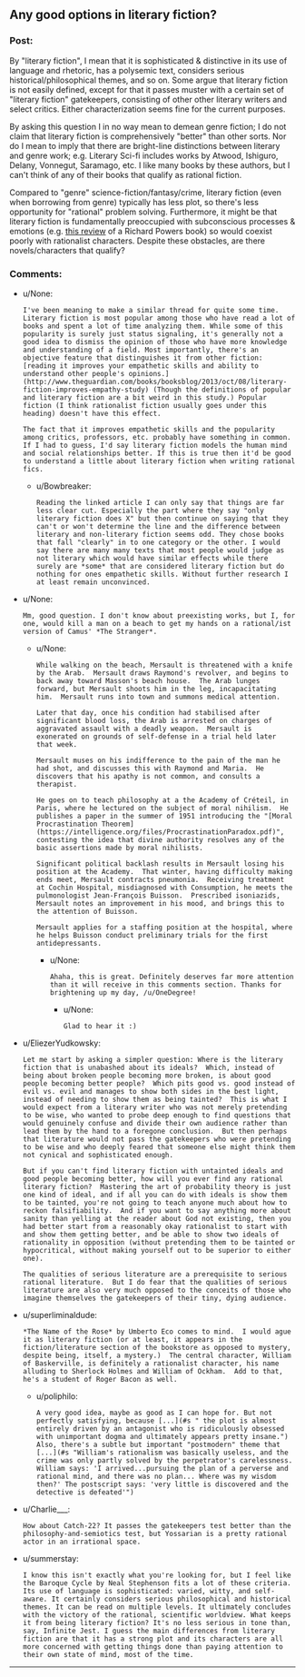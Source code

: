 ## Any good options in literary fiction?

### Post:

By "literary fiction", I mean that it is sophisticated & distinctive in its use of language and rhetoric, has a polysemic text, considers serious historical/philosophical themes, and so on. Some argue that literary fiction is not easily defined, except for that it passes muster with a certain set of "literary fiction" gatekeepers, consisting of other other literary writers and select critics. Either characterization seems fine for the current purposes.

By asking this question I in no way mean to demean genre fiction; I do not claim that literary fiction is comprehensively "better" than other sorts. Nor do I mean to imply that there are bright-line distinctions between literary and genre work; e.g. Literary Sci-fi includes works by Atwood, Ishiguro, Delany, Vonnegut, Saramago, etc. I like many books by these authors, but I can't think of any of their books that qualify as rational fiction.

Compared to "genre" science-fiction/fantasy/crime, literary fiction (even when borrowing from genre) typically has less plot, so there's less opportunity for "rational" problem solving. Furthermore, it might be that literary fiction is fundamentally preoccupied with subconscious processes & emotions (e.g. [this review](http://www.nytimes.com/2014/01/12/books/review/orfeo-by-richard-powers.html) of a Richard Powers book) so would coexist poorly with rationalist characters. Despite these obstacles, are there novels/characters that qualify?



### Comments:

- u/None:
  ```
  I've been meaning to make a similar thread for quite some time. Literary fiction is most popular among those who have read a lot of books and spent a lot of time analyzing them. While some of this popularity is surely just status signaling, it's generally not a good idea to dismiss the opinion of those who have more knowledge and understanding of a field. Most importantly, there's an objective feature that distinguishes it from other fiction: [reading it improves your empathetic skills and ability to understand other people's opinions.](http://www.theguardian.com/books/booksblog/2013/oct/08/literary-fiction-improves-empathy-study) (Though the definitions of popular and literary fiction are a bit weird in this study.) Popular fiction (I think rationalist fiction usually goes under this heading) doesn't have this effect.

  The fact that it improves empathetic skills and the popularity among critics, professors, etc. probably have something in common. If I had to guess, I'd say literary fiction models the human mind and social relationships better. If this is true then it'd be good to understand a little about literary fiction when writing rational fics.
  ```

  - u/Bowbreaker:
    ```
    Reading the linked article I can only say that things are far less clear cut. Especially the part where they say "only literary fiction does X" but then continue on saying that they can't or won't determine the line and the difference between literary and non-literary fiction seems odd. They chose books that fall "clearly" in to one category or the other. I would say there are many many texts that most people would judge as not literary which would have similar effects while there surely are *some* that are considered literary fiction but do nothing for ones empathetic skills. Without further research I at least remain unconvinced.
    ```

- u/None:
  ```
  Mm, good question. I don't know about preexisting works, but I, for one, would kill a man on a beach to get my hands on a rational/ist version of Camus' *The Stranger*.
  ```

  - u/None:
    ```
    While walking on the beach, Mersault is threatened with a knife by the Arab.  Mersault draws Raymond's revolver, and begins to back away toward Masson's beach house.  The Arab lunges forward, but Mersault shoots him in the leg, incapacitating him.  Mersault runs into town and summons medical attention.

    Later that day, once his condition had stabilised after significant blood loss, the Arab is arrested on charges of aggravated assault with a deadly weapon.  Mersault is exonerated on grounds of self-defense in a trial held later that week.

    Mersault muses on his indifference to the pain of the man he had shot, and discusses this with Raymond and Maria.  He discovers that his apathy is not common, and consults a therapist.

    He goes on to teach philosophy at a the Academy of Créteil, in Paris, where he lectured on the subject of moral nihilism.  He publishes a paper in the summer of 1951 introducing the "[Moral Procrastination Theorem](https://intelligence.org/files/ProcrastinationParadox.pdf)", contesting the idea that divine authority resolves any of the basic assertions made by moral nihilists.

    Significant political backlash results in Mersault losing his position at the Academy.  That winter, having difficulty making ends meet, Mersault contracts pneumonia.  Receiving treatment at Cochin Hospital, misdiagnosed with Consumption, he meets the pulmonologist Jean-François Buisson.  Prescribed isoniazids, Mersault notes an improvement in his mood, and brings this to the attention of Buisson.

    Mersault applies for a staffing position at the hospital, where he helps Buisson conduct preliminary trials for the first antidepressants.
    ```

    - u/None:
      ```
      Ahaha, this is great. Definitely deserves far more attention than it will receive in this comments section. Thanks for brightening up my day, /u/OneDegree!
      ```

      - u/None:
        ```
        Glad to hear it :)
        ```

- u/EliezerYudkowsky:
  ```
  Let me start by asking a simpler question: Where is the literary fiction that is unabashed about its ideals?  Which, instead of being about broken people becoming more broken, is about good people becoming better people?  Which pits good vs. good instead of evil vs. evil and manages to show both sides in the best light, instead of needing to show them as being tainted?  This is what I would expect from a literary writer who was not merely pretending to be wise, who wanted to probe deep enough to find questions that would genuinely confuse and divide their own audience rather than lead them by the hand to a foregone conclusion.  But then perhaps that literature would not pass the gatekeepers who were pretending to be wise and who deeply feared that someone else might think them not cynical and sophisticated enough.

  But if you can't find literary fiction with untainted ideals and good people becoming better, how will you ever find any rational literary fiction?  Mastering the art of probability theory is just one kind of ideal, and if all you can do with ideals is show them to be tainted, you're not going to teach anyone much about how to reckon falsifiability.  And if you want to say anything more about sanity than yelling at the reader about God not existing, then you had better start from a reasonably okay rationalist to start with and show them getting better, and be able to show two ideals of rationality in opposition (without pretending them to be tainted or hypocritical, without making yourself out to be superior to either one).

  The qualities of serious literature are a prerequisite to serious rational literature.  But I do fear that the qualities of serious literature are also very much opposed to the conceits of those who imagine themselves the gatekeepers of their tiny, dying audience.
  ```

- u/superliminaldude:
  ```
  *The Name of the Rose* by Umberto Eco comes to mind.  I would ague it as literary fiction (or at least, it appears in the fiction/literature section of the bookstore as opposed to mystery, despite being, itself, a mystery.)  The central character, William of Baskerville, is definitely a rationalist character, his name alluding to Sherlock Holmes and William of Ockham.  Add to that, he's a student of Roger Bacon as well.
  ```

  - u/poliphilo:
    ```
    A very good idea, maybe as good as I can hope for. But not perfectly satisfying, because [...](#s " the plot is almost entirely driven by an antagonist who is ridiculously obsessed with unimportant dogma and ultimately appears pretty insane.") Also, there's a subtle but important "postmodern" theme that [...](#s "William's rationalism was basically useless, and the crime was only partly solved by the perpetrator's carelessness. William says: 'I arrived...pursuing the plan of a perverse and rational mind, and there was no plan... Where was my wisdom then?' The postscript says: 'very little is discovered and the detective is defeated'")
    ```

- u/Charlie___:
  ```
  How about Catch-22? It passes the gatekeepers test better than the philosophy-and-semiotics test, but Yossarian is a pretty rational actor in an irrational space.
  ```

- u/summerstay:
  ```
  I know this isn't exactly what you're looking for, but I feel like the Baroque Cycle by Neal Stephenson fits a lot of these criteria. Its use of language is sophisticated: varied, witty, and self-aware. It certainly considers serious philosophical and historical themes. It can be read on multiple levels. It ultimately concludes with the victory of the rational, scientific worldview. What keeps it from being literary fiction? It's no less serious in tone than, say, Infinite Jest. I guess the main differences from literary fiction are that it has a strong plot and its characters are all more concerned with getting things done than paying attention to their own state of mind, most of the time.
  ```

---

